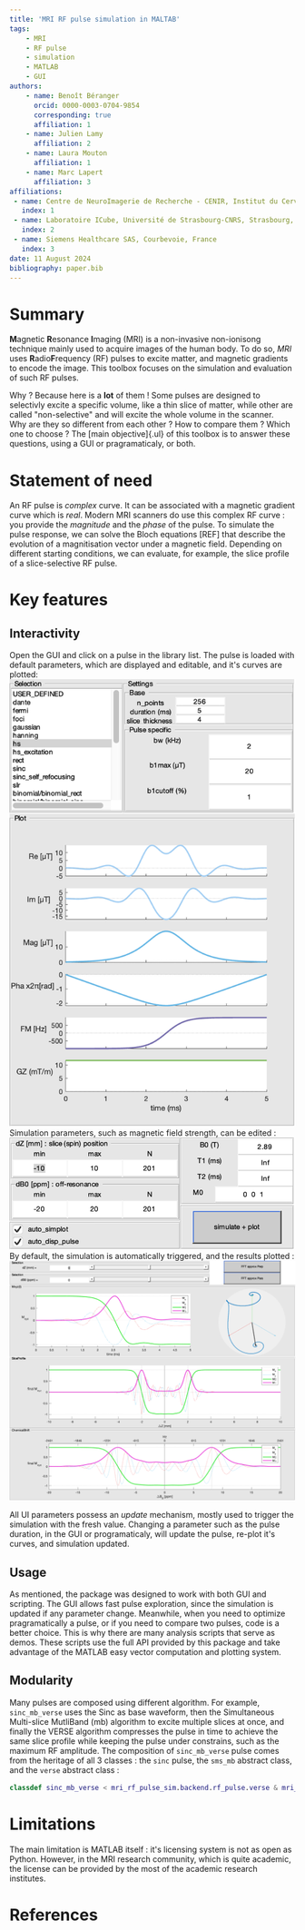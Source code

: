```yaml
---
title: 'MRI RF pulse simulation in MALTAB'
tags:
    - MRI
    - RF pulse
    - simulation
    - MATLAB
    - GUI
authors:
    - name: Benoît Béranger
      orcid: 0000-0003-0704-9854
      corresponding: true
      affiliation: 1
    - name: Julien Lamy
      affiliation: 2
    - name: Laura Mouton
      affiliation: 1
    - name: Marc Lapert
      affiliation: 3
affiliations:
 - name: Centre de NeuroImagerie de Recherche - CENIR, Institut du Cerveau - ICM, Paris, France
   index: 1
 - name: Laboratoire ICube, Université de Strasbourg-CNRS, Strasbourg, France
   index: 2
 - name: Siemens Healthcare SAS, Courbevoie, France
   index: 3
date: 11 August 2024
bibliography: paper.bib
---
```


# Summary
**M**agnetic **R**esonance **I**maging (MRI) is a non-invasive non-ionisong technique mainly used to acquire images of the human body. To do so, $MRI$ uses **R**adio**F**requency (RF) pulses to excite matter, and magnetic gradients to encode the image. This toolbox focuses on the simulation and evaluation of such RF pulses.

Why ? Because here is a **lot** of them ! Some pulses are designed to selectivly excite a specific volume, like a thin slice of matter, while other are called "non-selective" and will excite the whole volume in the scanner.  
Why are they so different from each other ? How to compare them ? Which one to choose ? The [main objective]{.ul} of this toolbox is to answer these questions, using a GUI or pragramaticaly, or both.

# Statement of need
An RF pulse is _complex_ curve. It can be associated with a magnetic gradient curve which is _real_. Modern MRI scanners do use this complex RF curve : you provide the _magnitude_ and the _phase_ of the pulse. To simulate the pulse response, we can solve the Bloch equations [REF] that describe the evolution of a magnitisation vector under a magnetic field. Depending on different starting conditions, we can evaluate, for example, the slice profile of a slice-selective RF pulse.

# Key features

## Interactivity
Open the GUI and click on a pulse in the library list. The pulse is loaded with default parameters, which are displayed and editable, and it's curves are plotted:
![GUI panel for Pulse definition. \label{fig:gui_pulse_definition}](gui_pulse_definition.png)
Simulation parameters, such as magnetic field strength, can be edited :
![GUI panel for Simulation parameters. \label{fig:gui_simulation_parameters}](gui_simulation_parameters.png)
By default, the simulation is automatically triggered, and the results plotted :
![GUI panel for Simulation results. \label{fig:gui_simulation_results}](gui_simulation_results.png)

All UI parameters possess an _update_ mechanism, mostly used to trigger the simulation with the fresh value. Changing a parameter such as the pulse duration, in the GUI or programaticaly, will update the pulse, re-plot it's curves, and simulation updated.

## Usage
As mentioned, the package was designed to work with both GUI and scripting. The GUI allows fast pulse exploration, since the simulation is updated if any parameter change. Meanwhile, when you need to optimize pragramatically a pulse, or if you need to compare two pulses, code is a better choice. This is why there are many analysis scripts that serve as demos. These scripts use the full API provided by this package and take advantage of the MATLAB easy vector computation and plotting system.

## Modularity
Many pulses are composed using different algorithm. For example, `sinc_mb_verse` uses the Sinc as base waveform, then the Simultaneous Multi-slice MutliBand (mb) algorithm to excite multiple slices at once, and finally the VERSE algorithm compresses the pulse in time to achieve the same slice profile while keeping the pulse under constrains, such as the maximum RF amplitude. The composition of `sinc_mb_verse` pulse comes from the heritage of all 3 classes : the `sinc` pulse, the `sms_mb` abstract class, and the `verse` abstract class : 
```matlab
classdef sinc_mb_verse < mri_rf_pulse_sim.backend.rf_pulse.verse & mri_rf_pulse_sim.backend.rf_pulse.sms_mb & mri_rf_pulse_sim.rf_pulse.sinc
```

# Limitations
The main limitation is MATLAB itself : it's licensing system is not as open as Python. However, in the MRI research community, which is quite academic, the license can be provided by the most of the academic research institutes.

# References
